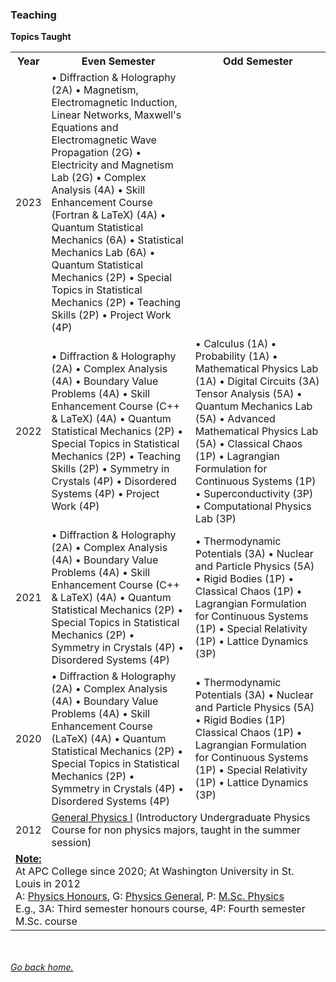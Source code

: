 ### Teaching

**Topics Taught**

<table {border: 5px; text-align: left; vertical-align: top}>
  <tr>
    <th>Year</th>
    <th>Even Semester</th>
    <th>Odd Semester</th>
  </tr>
  <tr>
    <td> 2023 </td>
    <td> • Diffraction & Holography (2A) • Magnetism, Electromagnetic Induction, Linear  Networks, Maxwell's Equations and Electromagnetic Wave Propagation (2G) • Electricity and Magnetism Lab (2G) • Complex Analysis (4A) • Skill Enhancement Course (Fortran & LaTeX) (4A) • Quantum Statistical Mechanics (6A) • Statistical Mechanics Lab (6A) • Quantum Statistical Mechanics (2P) • Special Topics in Statistical Mechanics (2P) • Teaching Skills (2P) • Project Work (4P) </td>
    <td> </td>
  </tr>
  <tr>
    <td>2022</td>
    <td> • Diffraction & Holography (2A) • Complex Analysis (4A) • Boundary Value Problems (4A) • Skill Enhancement Course (C++ & LaTeX) (4A) • Quantum Statistical Mechanics (2P) • Special Topics in Statistical Mechanics (2P) • Teaching Skills (2P) • Symmetry in Crystals (4P) • Disordered Systems (4P) • Project Work (4P) </td>
    <td> • Calculus (1A) • Probability (1A) • Mathematical Physics Lab (1A) • Digital Circuits (3A) Tensor Analysis (5A) • Quantum Mechanics Lab (5A) • Advanced Mathematical Physics Lab (5A) • Classical Chaos (1P) • Lagrangian Formulation for Continuous Systems (1P) • Superconductivity (3P) • Computational Physics Lab (3P) </td>
  </tr>
  <tr>
    <td>2021</td>
    <td> • Diffraction & Holography (2A) • Complex Analysis (4A) • Boundary Value Problems (4A) • Skill Enhancement Course (C++ & LaTeX) (4A) • Quantum Statistical Mechanics (2P) • Special Topics in Statistical Mechanics (2P) • Symmetry in Crystals (4P) • Disordered Systems (4P) </td>
    <td> • Thermodynamic Potentials (3A) • Nuclear and Particle Physics (5A) • Rigid Bodies (1P) • Classical Chaos (1P) • Lagrangian Formulation for Continuous Systems (1P) • Special Relativity (1P) • Lattice Dynamics (3P) </td>
  <tr>
    <td>2020</td>
    <td> • Diffraction & Holography (2A) • Complex Analysis (4A) • Boundary Value Problems (4A) • Skill Enhancement Course (LaTeX) (4A) • Quantum Statistical Mechanics (2P) • Special Topics in Statistical Mechanics (2P) • Symmetry in Crystals (4P) • Disordered Systems (4P)</td>
    <td> • Thermodynamic Potentials (3A) • Nuclear and Particle Physics (5A) • Rigid Bodies (1P) Classical Chaos (1P) • Lagrangian Formulation for Continuous Systems (1P) • Special Relativity (1P) • Lattice Dynamics (3P) </td>
  </tr>
  <tr>
    <td>2012</td>
    <td colspan=2> <a href="https://courses.wustl.edu/CourseInfo.aspx?sch=L&dept=L31&crs=117A">General Physics I</a> (Introductory Undergraduate Physics Course for non physics majors, taught in the summer session)</td>
  </tr>
  <tr>
    <td colspan=3> <b><u>Note:</u/></b><br/> At APC College since 2020; At Washington University in St. Louis in 2012 <br/> A: <a href="https://saurishc.github.io/bscSyllabus.pdf">Physics Honours</a>, G: <a href="https://saurishc.github.io/bscSyllabus.pdf">Physics General</a>, P: <a href="https://saurishc.github.io/mscSyllabusAPC.pdf">M.Sc. Physics</a> <br/> E.g., 3A: Third semester honours course, 4P: Fourth semester M.Sc. course </td>
  </tr>
</table>


\
\
[_Go back home._](https://saurishc.github.io)
